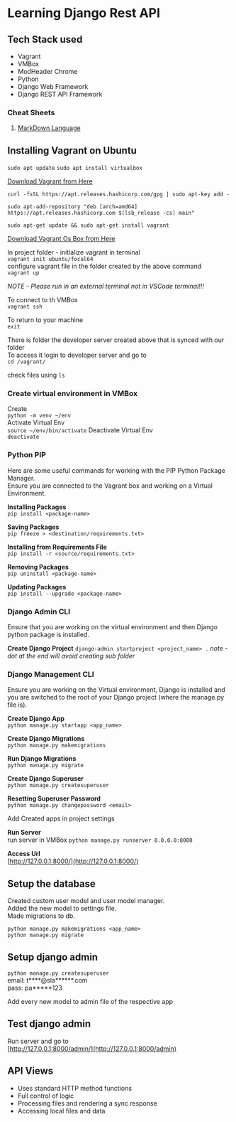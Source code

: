 
# Learning Django Rest API

## Tech Stack used

- Vagrant
- VMBox
- ModHeader Chrome
- Python
- Django Web Framework
- Django REST API Framework

### Cheat Sheets

1. [MarkDown Language](https://github.com/adam-p/markdown-here/wiki/Markdown-Cheatsheet)

## Installing Vagrant on Ubuntu

`sudo apt update`
`sudo apt install virtualbox`

[Download Vagrant from Here](https://www.vagrantup.com/downloads "Vagrant Download Page")

`curl -fsSL https://apt.releases.hashicorp.com/gpg | sudo apt-key add -`

`sudo apt-add-repository "deb [arch=amd64] https://apt.releases.hashicorp.com $(lsb_release -cs) main"`

`sudo apt-get update && sudo apt-get install vagrant`

[Download Vagrant Os Box from Here](https://app.vagrantup.com/ubuntu/boxes/focal64 "Vagrant Ubuntu Box Page")

In project folder - initialize vagrant in terminal  
`vagrant init ubuntu/focal64`  
configure vagrant file in the folder created by the above command  
`vagrant up`  

*NOTE - Please run in an external terminal not in VSCode terminal!!!*  

To connect to th VMBox  
`vagrant ssh`

To return to your machine  
`exit`  

There is folder the developer server created above that is synced with our folder  
To access it login to developer server and go to  
`cd /vagrant/`

check files using `ls`

### Create virtual environment in VMBox  

Create  
`python -m venv ~/env`  
Activate Virtual Env  
`source ~/env/bin/activate`
Deactivate Virtual Env  
`deactivate`  

### Python PIP

Here are some useful commands for working with the PIP Python Package Manager.  
Ensure you are connected to the Vagrant box and working on a Virtual Environment.  
  
**Installing Packages**  
`pip install <package-name>`  

**Saving Packages**  
`pip freeze > <destination/requirements.txt>`  

**Installing from Requirements File**  
`pip install -r <source/requirements.txt>`  

**Removing Packages**  
`pip uninstall <package-name>`  

**Updating Packages**  
`pip install --upgrade <package-name>`  

### Django Admin CLI

Ensure that you are working on the virtual environment and then Django python package is installed.  
  
**Create Django Project**
`django-admin startproject <project_name> .`
*note - dot at the end will avoid creating sub folder*

### Django Management CLI

Ensure you are working on the Virtual environment, Django is installed and you are switched to the root of your Django project (where the manage.py​ file is).  

**Create Django App**  
`python manage.py startapp <app_name>`  

**Create Django Migrations**  
`python manage.py makemigrations`  

**Run Django Migrations**  
`python manage.py migrate`  

**Create Django Superuser**  
`python manage.py createsuperuser`  

**Resetting Superuser Password**  
`python manage.py changepassword <email>`  

Add Created apps in project settings

**Run Server**  
run server in VMBox
`python manage.py runserver 0.0.0.0:8000`  

**Access Url**  
[http://127.0.0.1:8000/](http://127.0.0.1:8000/)

## Setup the database

Created custom user model and user model manager.  
Added the new model to settings file.  
Made migrations to db.

`python manage.py makemigrations <app_name>`  
`python manage.py migrate`  

## Setup django admin  

`python manage.py createsuperuser`  
email: t****@sla******.com  
pass: pa*****123  

Add every new model to admin file of the respective app  

## Test django admin  

Run server and go to  
[http://127.0.0.1:8000/admin/](http://127.0.0.1:8000/admin)  

## API Views

- Uses standard HTTP method functions  
- Full control of logic
- Processing files and rendering a sync response
- Accessing local files and data  
